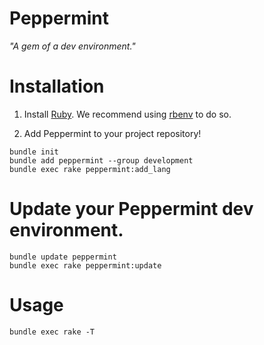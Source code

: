 # Peppermint

_"A gem of a dev environment."_

# Installation

1. Install [Ruby](https://www.ruby-lang.org/). We recommend using
   [rbenv](https://github.com/rbenv/rbenv) to do so.

2. Add Peppermint to your project repository!

```shell
bundle init
bundle add peppermint --group development
bundle exec rake peppermint:add_lang
```

# Update your Peppermint dev environment.

```shell
bundle update peppermint
bundle exec rake peppermint:update
```

# Usage

```shell
bundle exec rake -T
```
